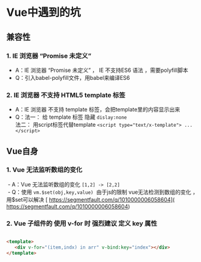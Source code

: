 # Vue中遇到的坑

## 兼容性

### 1. IE 浏览器  “Promise 未定义” 

  - A：IE 浏览器  “Promise 未定义” ， IE 不支持ES6 语法 ，需要polyfill脚本   
  - Q：引入babel-polyfill文件，用babel来编译ES6    
  
  
### 2. IE 浏览器 不支持 HTML5 template 标签  

  - A：IE 浏览器 不支持 template 标签，会把template里的内容显示出来  
  - Q：法一： 给 template 标签 隐藏 `dislay:none`  
       法二： 用script标签代替template  `<script type="text/x-template"> ...   </script>`  

## Vue自身

### 1. Vue 无法监听数组的变化 

  - A：Vue 无法监听数组的变化 `[1,2] -> [2,2] `    
  - Q：使用 `vm.$set(obj,key,value)`  由于js的限制 vue无法检测到数组的变化 ，用$set可以解决 [ https://segmentfault.com/q/1010000006058604]( https://segmentfault.com/q/1010000006058604)    


### 2. Vue 子组件的 使用 v-for 时 强烈建议 定义 key 属性

   ```html
   
   <template>
      <div v-for="(item,indx) in arr" v-bind:key="index"></div>
   </template>
   
   ```
   
